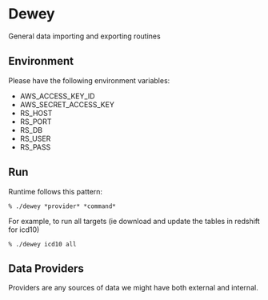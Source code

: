 
# Dewey

General data importing and exporting routines

## Environment

Please have the following environment variables:

- AWS_ACCESS_KEY_ID
- AWS_SECRET_ACCESS_KEY
- RS_HOST
- RS_PORT
- RS_DB
- RS_USER
- RS_PASS

## Run

Runtime follows this pattern:

```Shell
% ./dewey *provider* *command*
```

For example, to run all targets (ie download and update the tables in redshift
for icd10)

```Shell
% ./dewey icd10 all
```

## Data Providers

Providers are any sources of data we might have both external and internal. 



